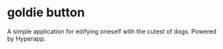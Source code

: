 # goldie button

A simple application for edifying oneself with the cutest of dogs. Powered by Hyperapp.
